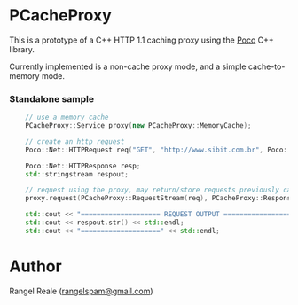 # PCacheProxy

This is a prototype of a C++ HTTP 1.1 caching proxy using the [Poco](http://pocoproject.org) C++ library.

Currently implemented is a non-cache proxy mode, and a simple cache-to-memory mode.

### Standalone sample
```c++
	// use a memory cache
	PCacheProxy::Service proxy(new PCacheProxy::MemoryCache);

	// create an http request
	Poco::Net::HTTPRequest req("GET", "http://www.sibit.com.br", Poco::Net::HTTPRequest::HTTP_1_1);

	Poco::Net::HTTPResponse resp;
	std::stringstream respout;

	// request using the proxy, may return/store requests previously cached
	proxy.request(PCacheProxy::RequestStream(req), PCacheProxy::ResponseStream(resp, respout));

	std::cout << "==================== REQUEST OUTPUT ====================" << std::endl;
	std::cout << respout.str() << std::endl;
	std::cout << "====================" << std::endl;
```

# Author
Rangel Reale (rangelspam@gmail.com)
